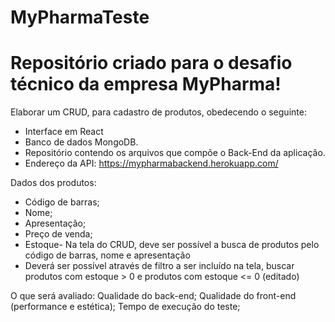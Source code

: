 # MyPharmaTeste

# Repositório criado para o desafio técnico da empresa MyPharma! 

Elaborar um CRUD, para cadastro de produtos, obedecendo o seguinte:
* Interface em React
* Banco de dados MongoDB.
* Repositório contendo os arquivos que compõe o Back-End da aplicação.
* Endereço da API: https://mypharmabackend.herokuapp.com/

Dados dos produtos:
* Código de barras;
* Nome;
* Apresentação;
* Preço de venda;
* Estoque- Na tela do CRUD, deve ser possível a busca de produtos pelo código de barras, nome e apresentação
* Deverá ser possível através de filtro a ser incluído na tela, buscar produtos com estoque > 0 e produtos com estoque <= 0 (editado)

O que será avaliado:
Qualidade do back-end;
Qualidade do front-end (performance e estética);
Tempo de execução do teste;
